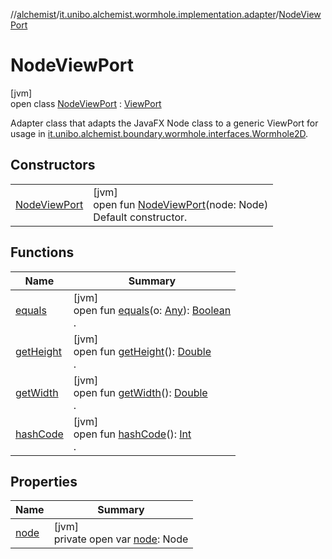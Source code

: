 //[alchemist](../../../index.md)/[it.unibo.alchemist.wormhole.implementation.adapter](../index.md)/[NodeViewPort](index.md)

# NodeViewPort

[jvm]\
open class [NodeViewPort](index.md) : [ViewPort](../../it.unibo.alchemist.boundary.wormhole.interfaces/-view-port/index.md)

Adapter class that adapts the JavaFX Node class to a generic ViewPort for usage in [it.unibo.alchemist.boundary.wormhole.interfaces.Wormhole2D](../../it.unibo.alchemist.boundary.wormhole.interfaces/-wormhole2-d/index.md).

## Constructors

| | |
|---|---|
| [NodeViewPort](-node-view-port.md) | [jvm]<br>open fun [NodeViewPort](-node-view-port.md)(node: Node)<br>Default constructor. |

## Functions

| Name | Summary |
|---|---|
| [equals](equals.md) | [jvm]<br>open fun [equals](equals.md)(o: [Any](https://kotlinlang.org/api/latest/jvm/stdlib/kotlin/-any/index.html)): [Boolean](https://kotlinlang.org/api/latest/jvm/stdlib/kotlin/-boolean/index.html)<br>. |
| [getHeight](get-height.md) | [jvm]<br>open fun [getHeight](get-height.md)(): [Double](https://kotlinlang.org/api/latest/jvm/stdlib/kotlin/-double/index.html)<br>. |
| [getWidth](get-width.md) | [jvm]<br>open fun [getWidth](get-width.md)(): [Double](https://kotlinlang.org/api/latest/jvm/stdlib/kotlin/-double/index.html)<br>. |
| [hashCode](hash-code.md) | [jvm]<br>open fun [hashCode](hash-code.md)(): [Int](https://kotlinlang.org/api/latest/jvm/stdlib/kotlin/-int/index.html)<br>. |

## Properties

| Name | Summary |
|---|---|
| [node](node.md) | [jvm]<br>private open var [node](node.md): Node |
